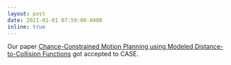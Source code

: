 ```yaml
---
layout: post
date: 2021-01-01 07:59:00-0400
inline: true
---
```


Our paper [Chance-Constrained Motion Planning using Modeled Distance-to-Collision Functions](https://arxiv.org/abs/2107.10953) got accepted to CASE.